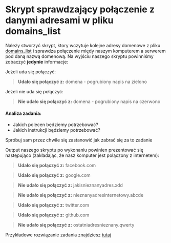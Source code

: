 # Skrypt sprawdzający połączenie z danymi adresami w pliku domains_list

Należy stworzyć skrypt, ktory wczytuje kolejne adresy domenowe z pliku [domains_list](https://github.com/wojtek2kdev/Bash-lesson/blob/master/practice/domains_list) i sprawdza połączenie międy naszym komputerem a serwerem pod daną nazwą domenową. Na wyjściu naszego skryptu powinniśmy zobaczyć **jedynie** informacje: 

Jeżeli uda się połączyć:
> **Udało się połączyć z:** domena - pogrubiony napis na zielono 

Jeżeli nie uda się połączyć:
> **Nie udało się połączyć z:** domena - pogrubiony napis na czerwono

#### Analiza zadania:

* Jakich polecen będziemy potrzebować?
* Jakich instrukcji będziemy potrzebować?

Spróbuj sam przez chwile się zastanowić jak zabrać się za to zadanie 

Output naszego skryptu po wykonaniu powinien prezentować się następująco (zakładając, że nasz komputer jest połączony z internetem):


> **Udało się połączyć z:** facebook.com

> **Udało się połączyć z:** google.com

> **Nie udało się połączyć z:** jakisnieznanyadres.xdd

> **Nie udało się połączyć z:** nieznanyadresinternetowy.abcde

> **Udało się połączyć z:** twitter.com

> **Udało się połączyć z:** github.com

> **Nie udało się połączyć z:** ostatniadresnieznany.qwerty


Przykładowe rozwiązanie zadania znajdziesz [tutaj](https://github.com/wojtek2kdev/Bash-lesson/blob/master/practice/Example_02.sh)
